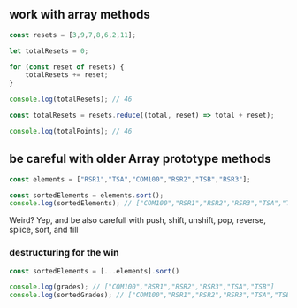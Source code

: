 ## work with array methods

```js
const resets = [3,9,7,8,6,2,11];

let totalResets = 0;

for (const reset of resets) {
    totalResets += reset;
}

console.log(totalResets); // 46
```


```js
const totalResets = resets.reduce((total, reset) => total + reset);

console.log(totalPoints); // 46
```

## be careful with older Array prototype methods

```js
const elements = ["RSR1","TSA","COM100","RSR2","TSB","RSR3"];

const sortedElements = elements.sort();
console.log(sortedElements); // ["COM100","RSR1","RSR2","RSR3","TSA","TSB"]
```

Weird? Yep, and be also carefull with push, shift, unshift, pop, reverse, splice, sort, and fill

### destructuring for the win
```js
const sortedElements = [...elements].sort()

console.log(grades); // ["COM100","RSR1","RSR2","RSR3","TSA","TSB"]
console.log(sortedGrades); // ["COM100","RSR1","RSR2","RSR3","TSA","TSB"]
```

